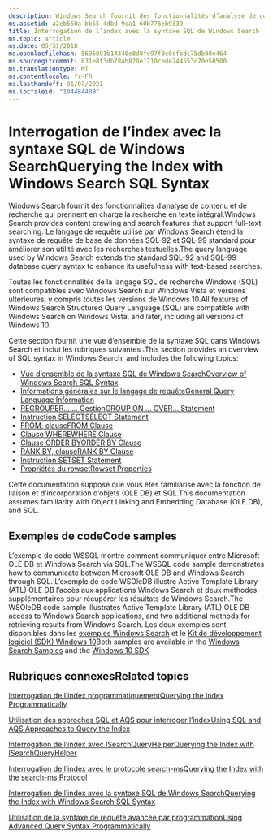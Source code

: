 ```yaml
---
description: Windows Search fournit des fonctionnalités d’analyse de contenu et de recherche qui prennent en charge la recherche en texte intégral. Le langage de requête utilisé par Windows Search étend la syntaxe de requête de base de données SQL-92 et SQL-99 standard pour améliorer son utilité avec les recherches textuelles.
ms.assetid: a2eb550a-bb55-4dbd-9ca1-60b776eb9339
title: Interrogation de l’index avec la syntaxe SQL de Windows Search
ms.topic: article
ms.date: 05/31/2018
ms.openlocfilehash: 5696891b14340e8d8fe97f0c0cfbdc75db08e464
ms.sourcegitcommit: 831e8f3db78ab820e1710cede244553c70e50500
ms.translationtype: MT
ms.contentlocale: fr-FR
ms.lasthandoff: 01/07/2021
ms.locfileid: "104484409"
---
```

# <a name="querying-the-index-with-windows-search-sql-syntax"></a><span data-ttu-id="a706a-104">Interrogation de l’index avec la syntaxe SQL de Windows Search</span><span class="sxs-lookup"><span data-stu-id="a706a-104">Querying the Index with Windows Search SQL Syntax</span></span>

<span data-ttu-id="a706a-105">Windows Search fournit des fonctionnalités d’analyse de contenu et de recherche qui prennent en charge la recherche en texte intégral.</span><span class="sxs-lookup"><span data-stu-id="a706a-105">Windows Search provides content crawling and search features that support full-text searching.</span></span> <span data-ttu-id="a706a-106">Le langage de requête utilisé par Windows Search étend la syntaxe de requête de base de données SQL-92 et SQL-99 standard pour améliorer son utilité avec les recherches textuelles.</span><span class="sxs-lookup"><span data-stu-id="a706a-106">The query language used by Windows Search extends the standard SQL-92 and SQL-99 database query syntax to enhance its usefulness with text-based searches.</span></span>

<span data-ttu-id="a706a-107">Toutes les fonctionnalités de la langage SQL de recherche Windows (SQL) sont compatibles avec Windows Search sur Windows Vista et versions ultérieures, y compris toutes les versions de Windows 10.</span><span class="sxs-lookup"><span data-stu-id="a706a-107">All features of Windows Search Structured Query Language (SQL) are compatible with Windows Search on Windows Vista, and later, including all versions of Windows 10.</span></span>

<span data-ttu-id="a706a-108">Cette section fournit une vue d’ensemble de la syntaxe SQL dans Windows Search et inclut les rubriques suivantes :</span><span class="sxs-lookup"><span data-stu-id="a706a-108">This section provides an overview of SQL syntax in Windows Search, and includes the following topics:</span></span>

- [<span data-ttu-id="a706a-109">Vue d’ensemble de la syntaxe SQL de Windows Search</span><span class="sxs-lookup"><span data-stu-id="a706a-109">Overview of Windows Search SQL Syntax</span></span>](-search-sql-ovwofsearchquery.md)
- [<span data-ttu-id="a706a-110">Informations générales sur le langage de requête</span><span class="sxs-lookup"><span data-stu-id="a706a-110">General Query Language Information</span></span>](-search-sql-generalqueryinfo.md)
- [<span data-ttu-id="a706a-111">REGROUPER... ... Gestion</span><span class="sxs-lookup"><span data-stu-id="a706a-111">GROUP ON ... OVER... Statement</span></span>](-search-sql-group-on-over.md)
- [<span data-ttu-id="a706a-112">Instruction SELECT</span><span class="sxs-lookup"><span data-stu-id="a706a-112">SELECT Statement</span></span>](-search-sql-select.md)
- [<span data-ttu-id="a706a-113">FROM, clause</span><span class="sxs-lookup"><span data-stu-id="a706a-113">FROM Clause</span></span>](-search-sql-from.md)
- [<span data-ttu-id="a706a-114">Clause WHERE</span><span class="sxs-lookup"><span data-stu-id="a706a-114">WHERE Clause</span></span>](-search-sql-where.md)
- [<span data-ttu-id="a706a-115">Clause ORDER BY</span><span class="sxs-lookup"><span data-stu-id="a706a-115">ORDER BY Clause</span></span>](-search-sql-orderby.md)
- [<span data-ttu-id="a706a-116">RANK BY, clause</span><span class="sxs-lookup"><span data-stu-id="a706a-116">RANK BY Clause</span></span>](-search-sql-rankby.md)
- [<span data-ttu-id="a706a-117">Instruction SET</span><span class="sxs-lookup"><span data-stu-id="a706a-117">SET Statement</span></span>](-search-sql-set.md)
- [<span data-ttu-id="a706a-118">Propriétés du rowset</span><span class="sxs-lookup"><span data-stu-id="a706a-118">Rowset Properties</span></span>](-search-sql-rowset-properties.md)

<span data-ttu-id="a706a-119">Cette documentation suppose que vous êtes familiarisé avec la fonction de liaison et d’incorporation d’objets (OLE DB) et SQL.</span><span class="sxs-lookup"><span data-stu-id="a706a-119">This documentation assumes familiarity with Object Linking and Embedding Database (OLE DB), and SQL.</span></span>

## <a name="code-samples"></a><span data-ttu-id="a706a-120">Exemples de code</span><span class="sxs-lookup"><span data-stu-id="a706a-120">Code samples</span></span>

<span data-ttu-id="a706a-121">L’exemple de code WSSQL montre comment communiquer entre Microsoft OLE DB et Windows Search via SQL.</span><span class="sxs-lookup"><span data-stu-id="a706a-121">The WSSQL code sample demonstrates how to communicate between Microsoft OLE DB and Windows Search through SQL.</span></span> <span data-ttu-id="a706a-122">L’exemple de code WSOleDB illustre Active Template Library (ATL) OLE DB l’accès aux applications Windows Search et deux méthodes supplémentaires pour récupérer les résultats de Windows Search.</span><span class="sxs-lookup"><span data-stu-id="a706a-122">The WSOleDB code sample illustrates Active Template Library (ATL) OLE DB access to Windows Search applications, and two additional methods for retrieving results from Windows Search.</span></span> <span data-ttu-id="a706a-123">Les deux exemples sont disponibles dans les [exemples Windows Search](-search-samples-ovw.md) et le [Kit de développement logiciel (SDK) Windows 10](https://developer.microsoft.com/windows/downloads/windows-10-sdk)</span><span class="sxs-lookup"><span data-stu-id="a706a-123">Both samples are available in the [Windows Search Samples](-search-samples-ovw.md) and the [Windows 10 SDK](https://developer.microsoft.com/windows/downloads/windows-10-sdk)</span></span>

## <a name="related-topics"></a><span data-ttu-id="a706a-124">Rubriques connexes</span><span class="sxs-lookup"><span data-stu-id="a706a-124">Related topics</span></span>

[<span data-ttu-id="a706a-125">Interrogation de l’index programmatiquement</span><span class="sxs-lookup"><span data-stu-id="a706a-125">Querying the Index Programmatically</span></span>](-search-3x-wds-qryidx-overview.md)

[<span data-ttu-id="a706a-126">Utilisation des approches SQL et AQS pour interroger l’index</span><span class="sxs-lookup"><span data-stu-id="a706a-126">Using SQL and AQS Approaches to Query the Index</span></span>](-search-3x-wds-qryidx-overview.md)

[<span data-ttu-id="a706a-127">Interrogation de l’index avec ISearchQueryHelper</span><span class="sxs-lookup"><span data-stu-id="a706a-127">Querying the Index with ISearchQueryHelper</span></span>](-search-3x-wds-qryidx-searchqueryhelper.md)

[<span data-ttu-id="a706a-128">Interrogation de l’index avec le protocole search-ms</span><span class="sxs-lookup"><span data-stu-id="a706a-128">Querying the Index with the search-ms Protocol</span></span>](-search-3x-wds-qryidx-searchms.md)

[<span data-ttu-id="a706a-129">Interrogation de l’index avec la syntaxe SQL de Windows Search</span><span class="sxs-lookup"><span data-stu-id="a706a-129">Querying the Index with Windows Search SQL Syntax</span></span>](-search-sql-windowssearch-entry.md)

[<span data-ttu-id="a706a-130">Utilisation de la syntaxe de requête avancée par programmation</span><span class="sxs-lookup"><span data-stu-id="a706a-130">Using Advanced Query Syntax Programmatically</span></span>](-search-3x-advancedquerysyntax.md)
